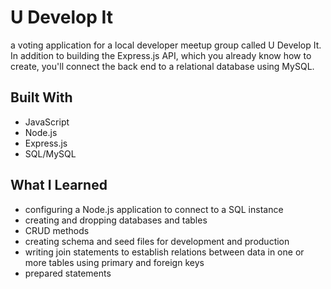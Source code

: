 # U Develop It



a voting application for a local developer meetup group called U Develop It. In addition to building the Express.js API, which you already know how to create, you'll connect the back end to a relational database using MySQL.


## Built With
* JavaScript
* Node.js
* Express.js
* SQL/MySQL




## What I Learned
* configuring a Node.js application to connect to a SQL instance
* creating and dropping databases and tables
* CRUD methods
* creating schema and seed files for development and production
* writing join statements to establish relations between data in one or more tables using primary and foreign keys
* prepared statements

